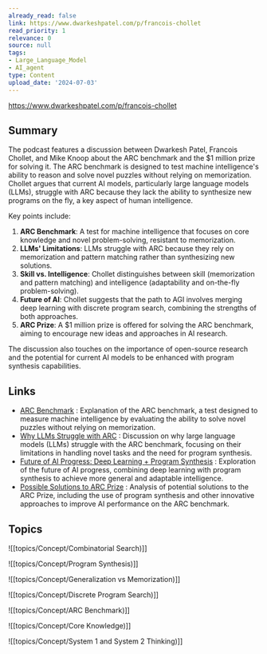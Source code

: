 ```yaml
---
already_read: false
link: https://www.dwarkeshpatel.com/p/francois-chollet
read_priority: 1
relevance: 0
source: null
tags:
- Large_Language_Model
- AI_agent
type: Content
upload_date: '2024-07-03'
---
```


https://www.dwarkeshpatel.com/p/francois-chollet
## Summary

The podcast features a discussion between Dwarkesh Patel, Francois Chollet, and Mike Knoop about the ARC benchmark and the $1 million prize for solving it. The ARC benchmark is designed to test machine intelligence's ability to reason and solve novel puzzles without relying on memorization. Chollet argues that current AI models, particularly large language models (LLMs), struggle with ARC because they lack the ability to synthesize new programs on the fly, a key aspect of human intelligence.

Key points include:

1. **ARC Benchmark**: A test for machine intelligence that focuses on core knowledge and novel problem-solving, resistant to memorization.
2. **LLMs' Limitations**: LLMs struggle with ARC because they rely on memorization and pattern matching rather than synthesizing new solutions.
3. **Skill vs. Intelligence**: Chollet distinguishes between skill (memorization and pattern matching) and intelligence (adaptability and on-the-fly problem-solving).
4. **Future of AI**: Chollet suggests that the path to AGI involves merging deep learning with discrete program search, combining the strengths of both approaches.
5. **ARC Prize**: A $1 million prize is offered for solving the ARC benchmark, aiming to encourage new ideas and approaches in AI research.

The discussion also touches on the importance of open-source research and the potential for current AI models to be enhanced with program synthesis capabilities.
## Links

- [ARC Benchmark](https://www.dwarkeshpatel.com/i/145543832/the-arc-benchmark) : Explanation of the ARC benchmark, a test designed to measure machine intelligence by evaluating the ability to solve novel puzzles without relying on memorization.
- [Why LLMs Struggle with ARC](https://www.dwarkeshpatel.com/i/145543832/why-llms-struggle-with-arc) : Discussion on why large language models (LLMs) struggle with the ARC benchmark, focusing on their limitations in handling novel tasks and the need for program synthesis.
- [Future of AI Progress: Deep Learning + Program Synthesis](https://www.dwarkeshpatel.com/i/145543832/future-of-ai-progress-deep-learning-program-synthesis) : Exploration of the future of AI progress, combining deep learning with program synthesis to achieve more general and adaptable intelligence.
- [Possible Solutions to ARC Prize](https://www.dwarkeshpatel.com/i/145543832/possible-solutions-to-arc-prize) : Analysis of potential solutions to the ARC Prize, including the use of program synthesis and other innovative approaches to improve AI performance on the ARC benchmark.

## Topics

![[topics/Concept/Combinatorial Search)]]

![[topics/Concept/Program Synthesis)]]

![[topics/Concept/Generalization vs Memorization)]]

![[topics/Concept/Discrete Program Search)]]

![[topics/Concept/ARC Benchmark)]]

![[topics/Concept/Core Knowledge)]]

![[topics/Concept/System 1 and System 2 Thinking)]]